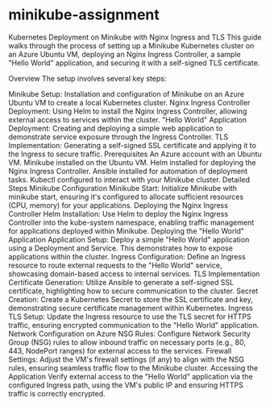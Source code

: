 # minikube-assignment

Kubernetes Deployment on Minikube with Nginx Ingress and TLS
This guide walks through the process of setting up a Minikube Kubernetes cluster on an Azure Ubuntu VM, deploying an Nginx Ingress Controller, a sample "Hello World" application, and securing it with a self-signed TLS certificate.

Overview
The setup involves several key steps:

Minikube Setup: Installation and configuration of Minikube on an Azure Ubuntu VM to create a local Kubernetes cluster.
Nginx Ingress Controller Deployment: Using Helm to install the Nginx Ingress Controller, allowing external access to services within the cluster.
"Hello World" Application Deployment: Creating and deploying a simple web application to demonstrate service exposure through the Ingress Controller.
TLS Implementation: Generating a self-signed SSL certificate and applying it to the Ingress to secure traffic.
Prerequisites
An Azure account with an Ubuntu VM.
Minikube installed on the Ubuntu VM.
Helm installed for deploying the Nginx Ingress Controller.
Ansible installed for automation of deployment tasks.
Kubectl configured to interact with your Minikube cluster.
Detailed Steps
Minikube Configuration
Minikube Start: Initialize Minikube with minikube start, ensuring it's configured to allocate sufficient resources (CPU, memory) for your applications.
Deploying the Nginx Ingress Controller
Helm Installation: Use Helm to deploy the Nginx Ingress Controller into the kube-system namespace, enabling traffic management for applications deployed within Minikube.
Deploying the "Hello World" Application
Application Setup: Deploy a simple "Hello World" application using a Deployment and Service. This demonstrates how to expose applications within the cluster.
Ingress Configuration: Define an Ingress resource to route external requests to the "Hello World" service, showcasing domain-based access to internal services.
TLS Implementation
Certificate Generation: Utilize Ansible to generate a self-signed SSL certificate, highlighting how to secure communication to the cluster.
Secret Creation: Create a Kubernetes Secret to store the SSL certificate and key, demonstrating secure certificate management within Kubernetes.
Ingress TLS Setup: Update the Ingress resource to use the TLS secret for HTTPS traffic, ensuring encrypted communication to the "Hello World" application.
Network Configuration on Azure
NSG Rules: Configure Network Security Group (NSG) rules to allow inbound traffic on necessary ports (e.g., 80, 443, NodePort ranges) for external access to the services.
Firewall Settings: Adjust the VM's firewall settings (if any) to align with the NSG rules, ensuring seamless traffic flow to the Minikube cluster.
Accessing the Application
Verify external access to the "Hello World" application via the configured Ingress path, using the VM's public IP and ensuring HTTPS traffic is correctly encrypted.